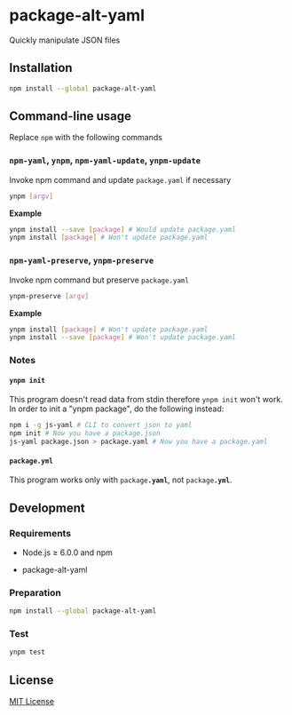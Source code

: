 # package-alt-yaml
Quickly manipulate JSON files

## Installation

```bash
npm install --global package-alt-yaml
```

## Command-line usage
Replace `npm` with the following commands

### `npm-yaml`, `ynpm`, `npm-yaml-update`, `ynpm-update`
Invoke npm command and update `package.yaml` if necessary

```bash
ynpm [argv]
```

**Example**

```bash
ynpm install --save [package] # Would update package.yaml
ynpm install [package] # Won't update package.yaml
```

### `npm-yaml-preserve`, `ynpm-preserve`
Invoke npm command but preserve `package.yaml`

```bash
ynpm-preserve [argv]
```

**Example**

```bash
ynpm install [package] # Won't update package.yaml
ynpm install --save [package] # Won't update package.yaml
```

### Notes

#### `ynpm init`

This program doesn't read data from stdin therefore `ynpm init` won't work.
In order to init a "ynpm package", do the following instead:

```bash
npm i -g js-yaml # CLI to convert json to yaml
npm init # Now you have a package.json
js-yaml package.json > package.yaml # Now you have a package.yaml
```

#### `package.yml`

This program works only with <code>package<strong>.yaml</strong></code>,
not <code>package<strong>.yml</strong></code>.

## Development

### Requirements

* Node.js ≥ 6.0.0 and npm

* package-alt-yaml

### Preparation

```bash
npm install --global package-alt-yaml
```

### Test

```bash
ynpm test
```

## License

[MIT License](https://github.com/ksxnodeapps/package-alt-yaml/blob/master/LICENSE.md)
